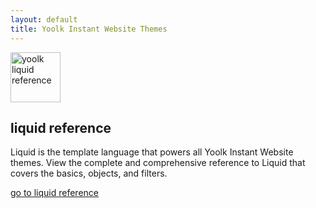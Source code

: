 ```yaml
---
layout: default
title: Yoolk Instant Website Themes
---
```


<img src="{{ '/images/book.png' | prepend: site.baseurl }}" alt="yoolk liquid reference" title="yoolk liquid reference" style="width: 80px" class="ref-image">

<h2 class="ref-heading">liquid reference</h2>

<p class="ref-description">
  <span>
    Liquid is the template language that powers all Yoolk Instant Website themes. View the complete and comprehensive reference to Liquid that covers the basics, objects, and filters.
  </span>
</p>

<p class="goto-reference">
  <a href="{{'/basics' | prepend: site.baseurl }}">go to liquid reference</a>
</p>